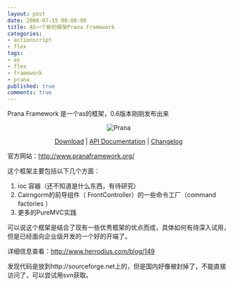 ```yaml
---
layout: post
date: 2008-07-15 00:00:00
title: AS一个新的框架Prana Framework
categories:
- actionscript
- flex
tags:
- as
- flex
- framework
- prana
published: true
comments: true
---
```

<p>Prana Framework 是一个as的框架，0.6版本刚刚发布出来
<p align="center"><img src="http://www.herrodius.com/blog/wp-content/uploads/2008/04/prana.jpg" alt="Prana" /></p>
<p style="text-align: center;"><a href="http://sourceforge.net/project/showfiles.php?group_id=194107&amp;package_id=228809&amp;release_id=611243">Download</a> | <a href="http://www.pranaframework.org/docs/0.6/api/">API Documentation</a> | <a href="http://www.pranaframework.org/docs/0.6/changelog.txt">Changelog</a></p>
<p style="text-align: left;">官方网站：<a href="http://www.pranaframework.org/" target="_blank">http://www.pranaframework.org/</a></p>
<p style="text-align: left;">这个框架主要包括以下几个方面：</p></p>

<p><ol>
	<li>ioc 容器（还不知道是什么东西，有待研究）</li>
	<li> Cairngorm的前导组件（ FrontController）的一些命令工厂（command factories ）</li>
	<li>更多的PureMVC实践</li>
</ol>
可以说这个框架是结合了现有一些优秀框架的优点而成，具体如何有待深入试用，但是已经面向企业级开发的一个好的开端了。</p>

<p>详细信息查看：<a href="http://www.herrodius.com/blog/149" target="_blank">http://www.herrodius.com/blog/149</a></p>

<p>发现代码是放到http://sourceforge.net上的，但是国内好像被封掉了，不能直接访问了，可以尝试用svn获取。</p>
